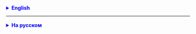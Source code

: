 
<details style="margin-top: 16px">
  <summary style="cursor: pointer; color: blue;"><b>English</b></summary>

**Task 1.**

A travel agency specializes in Mediterranean countries - Spain, France, Italy, Greece, Turkey, Tunisia.
There is a table with data on customer trips during 2020-2023 to the listed countries.
Each of the customers visited from one to 3 countries, and some countries 2 or more times.

You need to answer the questions:
1. Which countries are the most popular?
2. Which of the customers visited the largest number of countries?

**Task 2.(*)**
- a task about Containers and Parcels:

Create a Container class with the fields: String label (labeling) and List<Box> - a list of boxes with parcels.
Create a Box class with the field: List<Parcel> - a list of parcels.
The Container and Box classes are iterable.
Create a Parcel class with a double weight field - the weight of the parcel.
Create a ShipmentAppl class with a main method.
Think of a random number of containers (from 10 to 20).
Think of a random number of boxes (from 10 to 20) in each container.
Think of a random number of parcels (from 5 to 10) in each box.
Let's assume that each parcel has an average weight of = 2 kg.

Calculate the total number of parcels in all boxes and their total weight.
Find the label of the container that has the maximum number of parcels.
Find all the containers with the maximum number of parcels.


</details>

<hr>

<details style="margin-top: 16px">
  <summary style="cursor: pointer; color: blue;"><b>На русском</b></summary>

**Задача 0.**
По аналогии с задачами о Boat, Student сделать задачи на основе классоов:
- Book
- Computer

**Задача 1.**

Турагентство специализируется на странах Средиземноморья - Испания, Франция, Италия, Греция, Турция, Тунис.
Имеется таблица с данными о поездках клиентов в течение 2020-2023 годов в перечисленные страны.
Каждый из клиентов посетил от одной до 3 стран, причем некоторые страны по 2 и более раз.

Необходимо ответить на вопросы:
1. Какие страны наиболее популярны?
2. Кто из клиентов посетил наибольшее количество стран?

private static List<Tourist> getTourists() {
return List.of(
new Tourist("Name", "C1", "C2", "C3"),
new Tourist("Olesia", "Iran", "Kyrgystan", "United Arab Emirates", "France", "Italy", "Portugal", "Spain"),
new Tourist("Bilbo Baggins", "Italy", "Spain", "Turkey"),
new Tourist("Tatyana", "Italy", "Spain", "Italy", "Greece", "Turkey"),
new Tourist("Anton", "Germany", "Nederland", "Turkey", "Georgia"),
new Tourist("Sergei_B", "Tunis", "Turkey", "China", "Vietnam"),
new Tourist("Galina", "Italy", "France", "Italy"),
new Tourist("Anatoly", "Montenegro", "Albania", "Greece", "Italy"),
new Tourist("Andrii", "UK", "Ireland", "Spain"),
new Tourist("Liubov", "Croatien", "Slovenien", "Spain", "France", "Egypt"),
new Tourist("Liam", "Spain", "Portugal", "Morocco", "Cyprus"),
new Tourist("Emma", "Greece", "Turkey", "Croatia", "Montenegro"),
new Tourist("Mia", "Italy", "Malta", "Spain", "Turkey"),
new Tourist("Noah", "Turkey", "Greece", "Italy", "Croatia"),
new Tourist("Olivia", "Croatia", "Montenegro", "Albania", "Greece"),
new Tourist("Lucas", "Portugal", "Spain", "France", "Italy"),
new Tourist("Amelia", "Greece", "Cyprus", "Spain", "Italy"),
new Tourist("Oliver", "Spain", "Italy", "Turkey", "Greece"),
new Tourist("Isabella", "France", "Spain", "Italy", "Greece"),
new Tourist("Ethan", "Italy", "Greece", "Spain", "Croatia"),
new Tourist("Ava", "Greece", "Turkey", "Spain", "Italy"),
new Tourist("Liam", "Spain", "Italy", "Morocco", "Greece"),
new Tourist("Sophia", "Italy", "Spain", "Turkey", "Greece"),
new Tourist("Jackson", "Greece", "Spain", "Italy", "Croatia"),
new Tourist("Olivia", "Croatia", "Greece", "Italy", "Montenegro"),
new Tourist("Logan", "Spain", "Greece", "Italy", "Turkey"),
new Tourist("Emma", "Greece", "Italy", "Spain", "Cyprus"),
new Tourist("Aiden", "Italy", "Greece", "Spain", "Turkey")
);
}

**Задача 2.(*)**
- задача о Контейнерах и Посылках:

Создайте класс Container с полями: String label (маркировка) и List<Box> - список коробок с посылками.
Создайте класс Box с полем: List<Parcel> - список посылок.
Классы Container и Box являются итерируемыми.
Создайте класс Parcel (посылка) с полем double weight - вес посылки.
Создайте класс ShipmentAppl с методом main.
Задумайте случайное количество контейнеров (от 10 до 20).
В каждом контейнере задумайте случайное количество коробок (от 10 до 20).
В каждой коробке задумайте случайное количество посылок (от 5 до 10).
Предположим, что каждая посылка в среднем имеет вес = 2 кг.

Подсчитайте общее количество посылок во всех ящиках и их общий вес.
Найдите label того из контейнеров, в котором оказалось максимальное количество посылок.
Найдите все контейнеры с максимальным количеством посылок.

</details>
